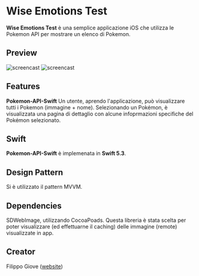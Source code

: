 # Wise Emotions Test

**Wise Emotions Test** è una semplice applicazione iOS che utilizza le Pokemon API per mostrare un elenco di Pokemon.
## Preview
![screencast](http://filippo-giove.com/public/image0.png)
![screencast](http://filippo-giove.com/public/image1.png)


## Features

**Pokemon-API-Swift**  Un utente, aprendo l'applicazione, può visualizzare tutti i Pokemon (immagine + nome). Selezionando un Pokémon, è visualizzata una pagina di dettaglio con alcune infoprmazioni specifiche del Pokémon selezionato.

## Swift
**Pokemon-API-Swift** è implemenata in **Swift 5.3**.

## Design Pattern
Si è utilizzato il pattern MVVM.

## Dependencies

SDWebImage, utilizzando CocoaPoads. Questa libreria è stata scelta per poter visualizzare (ed effettuarne il caching) delle immagine (remote) visualizzate in app.

## Creator

Filippo Giove ([website](http://filippo-giove.com))
